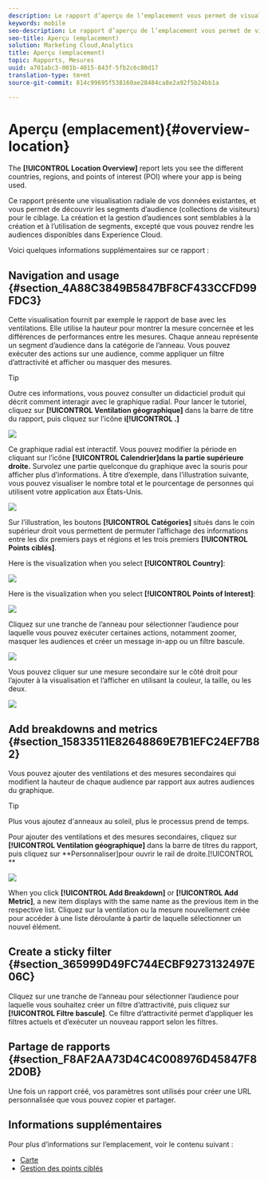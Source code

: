 ```yaml
---
description: Le rapport d’aperçu de l’emplacement vous permet de visualiser les pays, régions et points ciblés dans lesquels votre application est utilisée.
keywords: mobile
seo-description: Le rapport d’aperçu de l’emplacement vous permet de visualiser les pays, régions et points ciblés dans lesquels votre application est utilisée.
seo-title: Aperçu (emplacement)
solution: Marketing Cloud,Analytics
title: Aperçu (emplacement)
topic: Rapports, Mesures
uuid: a701abc3-001b-4015-843f-5fb2c6c80d17
translation-type: tm+mt
source-git-commit: 814c99695f538160ae28484ca8e2a92f5b24bb1a

---
```



# Aperçu (emplacement){#overview-location}

The **[!UICONTROL Location Overview]** report lets you see the different countries, regions, and points of interest (POI) where your app is being used.

Ce rapport présente une visualisation radiale de vos données existantes, et vous permet de découvrir les segments d’audience (collections de visiteurs) pour le ciblage. La création et la gestion d’audiences sont semblables à la création et à l’utilisation de segments, excepté que vous pouvez rendre les audiences disponibles dans Experience Cloud.

Voici quelques informations supplémentaires sur ce rapport :

## Navigation and usage {#section_4A88C3849B5847BF8CF433CCFD99FDC3}

Cette visualisation fournit par exemple le rapport de base avec les ventilations. Elle utilise la hauteur pour montrer la mesure concernée et les différences de performances entre les mesures. Chaque anneau représente un segment d’audience dans la catégorie de l’anneau. Vous pouvez exécuter des actions sur une audience, comme appliquer un filtre d’attractivité et afficher ou masquer des mesures.

>[!TIP]
>
>Outre ces informations, vous pouvez consulter un didacticiel produit qui décrit comment interagir avec le graphique radial. Pour lancer le tutoriel, cliquez sur **[!UICONTROL Ventilation géographique]** dans la barre de titre du rapport, puis cliquez sur l’icône **i[!UICONTROL .]**

![](assets/location.png)

Ce graphique radial est interactif. Vous pouvez modifier la période en cliquant sur l’icône **[!UICONTROL Calendrier]dans la partie supérieure droite.** Survolez une partie quelconque du graphique avec la souris pour afficher plus d’informations. À titre d’exemple, dans l’illustration suivante, vous pouvez visualiser le nombre total et le pourcentage de personnes qui utilisent votre application aux États-Unis.

![](assets/location_mouse.png)

Sur l’illustration, les boutons **[!UICONTROL Catégories]** situés dans le coin supérieur droit vous permettent de permuter l’affichage des informations entre les dix premiers pays et régions et les trois premiers **[!UICONTROL Points ciblés]**.

Here is the visualization when you select **[!UICONTROL Country]**:

![](assets/location_countries.png)

Here is the visualization when you select **[!UICONTROL Points of Interest]**:

![](assets/location_poi.png)

Cliquez sur une tranche de l’anneau pour sélectionner l’audience pour laquelle vous pouvez exécuter certaines actions, notamment zoomer, masquer les audiences et créer un message in-app ou un filtre bascule.

![](assets/location_aud.png)

Vous pouvez cliquer sur une mesure secondaire sur le côté droit pour l’ajouter à la visualisation et l’afficher en utilisant la couleur, la taille, ou les deux.

![](assets/location_secondary.png)

## Add breakdowns and metrics {#section_15833511E82648869E7B1EFC24EF7B82}

Vous pouvez ajouter des ventilations et des mesures secondaires qui modifient la hauteur de chaque audience par rapport aux autres audiences du graphique.

>[!TIP]
>
>Plus vous ajoutez d'anneaux au soleil, plus le processus prend de temps.

Pour ajouter des ventilations et des mesures secondaires, cliquez sur **[!UICONTROL Ventilation géographique]** dans la barre de titres du rapport, puis cliquez sur **Personnaliser]pour ouvrir le rail de droite.[!UICONTROL **

![](assets/location_rail.png)

When you click **[!UICONTROL Add Breakdown]** or **[!UICONTROL Add Metric]**, a new item displays with the same name as the previous item in the respective list. Cliquez sur la ventilation ou la mesure nouvellement créée pour accéder à une liste déroulante à partir de laquelle sélectionner un nouvel élément.

## Create a sticky filter {#section_365999D49FC744ECBF9273132497E06C}

Cliquez sur une tranche de l’anneau pour sélectionner l’audience pour laquelle vous souhaitez créer un filtre d’attractivité, puis cliquez sur **[!UICONTROL Filtre bascule]**. Ce filtre d’attractivité permet d’appliquer les filtres actuels et d’exécuter un nouveau rapport selon les filtres.

## Partage de rapports {#section_F8AF2AA73D4C4C008976D45847F82D0B}

Une fois un rapport créé, vos paramètres sont utilisés pour créer une URL personnalisée que vous pouvez copier et partager.

## Informations supplémentaires

Pour plus d’informations sur l’emplacement, voir le contenu suivant :

* [Carte](/help/using/location/c-map-points.md)
* [Gestion des points ciblés](/help/using/location/t-manage-points.md)